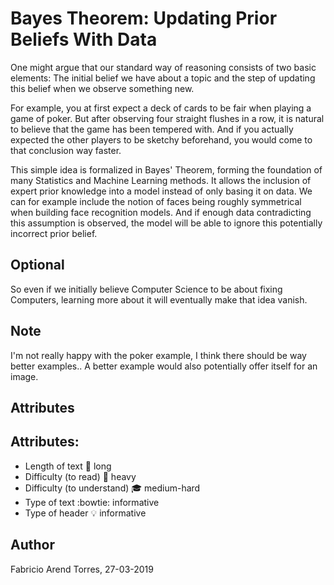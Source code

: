 # Bayes Theorem: Updating Prior Beliefs With Data
One might argue that our standard way of reasoning consists of two basic elements: 
The initial belief we have about a topic and the step of updating this belief when we observe something new. 

For example, you at first expect a deck of cards to be fair when playing a game of poker. But after observing four straight flushes in a row, it is natural to believe that the game has been tempered with.
And if you actually expected the other players to be sketchy beforehand, you would come to that conclusion  way faster.

This simple idea is formalized in Bayes' Theorem, forming the foundation of many Statistics and Machine Learning methods.
It allows the inclusion of expert prior knowledge into a model instead of only basing it on data. We can for example include the notion of faces being roughly symmetrical when building face recognition models.
And if enough data contradicting this assumption is observed, the model will be able to ignore this potentially incorrect prior belief.

## Optional
So even if we initially believe Computer Science to be about fixing Computers, learning more about it will eventually make that idea vanish.

## Note
I'm not really happy with the poker example, I think there should be way better examples..
A better example would also potentially offer itself for an image.

## Attributes

## Attributes:
* Length of text :book: long 
* Difficulty (to read) :elephant:  heavy
* Difficulty (to understand) :mortar_board:  medium-hard 
* Type of text :bowtie:  informative 
* Type of header :bulb:  informative 

## Author
Fabricio Arend Torres, 27-03-2019
